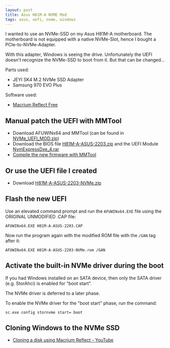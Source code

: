 ```yaml
---
layout: post
title: Asus H81M-A NVME Mod
tags: asus, uefi, nvme, windows
---
```


I wanted to use an NVMe-SSD on my Asus H81M-A motherboard. The motherboard is not equipped with a native NVMe-Slot, hence I bought a PCIe-to-NVMe-Adapter.

With this adapter, Windows is seeing the drive. Unfortunately the UEFI doesn't recognize the NVMe-SSD to boot from it. But that can be changed...

Parts used:

- JEYI SK4 M.2 NVMe SSD Adapter
- Samsung 970 EVO Plus

Software used:

- [Macrium Reflect Free](https://www.macrium.com/reflectfree)

## Manual patch the UEFI with MMTool

- Download AFUWINx64 and MMTool (can be found in [NVMe_UEFI_MOD.zip](http://dl.duckteam.org/mods/NVMe_UEFI_MOD/NVMe_UEFI_MOD.zip))
- Download the BIOS file [H81M-A-ASUS-2203.zip](https://dlcdnets.asus.com/pub/ASUS/mb/LGA1150/H81M-A/H81M-A-ASUS-2203.zip) and the UEFI Module [NvmExpressDxe_4.rar](https://www.win-unattended.de/Benutzer/Fernando/BIOS-Files/non-Intel/NVMe%20Modules/NvmExpressDxe_4.rar)
- [Compile the new firmware with MMTool](https://rothlive.de/de/article/asus-rampage-iv-samsung-970-pro-einbauen-uefi-mod-bei-ami-uefi-bios)

## Or use the UEFI file I created

- Download [H81M-A-ASUS-2203-NVMe.zip](https://github.com/ikem-krueger/ikem-krueger.github.io/raw/master/_files/ThrottleStop/H81M-A-ASUS-2203-NVMe.zip)

## Flash the new UEFI

Use an elevated command prompt and run the `AFUWINx64.EXE` file using the ORIGINAL UNMODIFIED .CAP file:

```
AFUWINx64.EXE H81M-A-ASUS-2203.CAP
```

Now run the program again with the modified ROM file with the `/GAN` tag after it:

```
AFUWINx64.EXE H81M-A-ASUS-2203-NVMe.rom /GAN
```

## Activate the built-in NVMe driver during the boot

If you had Windows installed on an SATA device, then only the SATA driver (e.g. StorAhci) is enabled for "boot start".

The NVMe driver is deferred to a later phase.

To enable the NVMe driver for the "boot start" phase, run the command:

```
sc.exe config stornvme start= boot
```

## Cloning Windows to the NVMe SSD

- [Cloning a disk using Macrium Reflect - YouTube](https://www.youtube.com/watch?v=LClr3FPg4_4)
